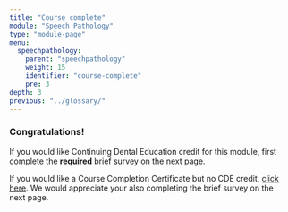 ```yaml
---
title: "Course complete"
module: "Speech Pathology"
type: "module-page"
menu:
  speechpathology:
    parent: "speechpathology"
    weight: 15
    identifier: "course-complete"
    pre: 3
depth: 3
previous: "../glossary/"
---
```

<div class="pageblock"><h3>Congratulations!</h3><div class="maintext">
<p>If you would like Continuing Dental Education credit for this module, first complete the  <strong>required</strong> brief survey on the next page.</p>
<p>If you would like a Course Completion Certificate but no CDE credit, <a href="https://www1.columbia.edu/sec/ccnmtl/remote/static/match/pdf/MATCH_SLP_Completion_Certificate.pdf" target="blank">click here</a>. We would appreciate your also completing the brief survey on the next page.</p>
</div>
</div>